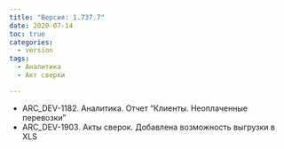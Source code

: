 ```yaml
---
title: "Версия: 1.737.7"
date: 2020-07-14
toc: true
categories:
  - version
tags:
  - Аналитика
  - Акт сверки

---
```


-   ARC_DEV-1182. Аналитика. Отчет “Клиенты. Неоплаченные перевозки”
-   ARC_DEV-1903. Акты сверок. Добавлена возможность выгрузки в XLS

